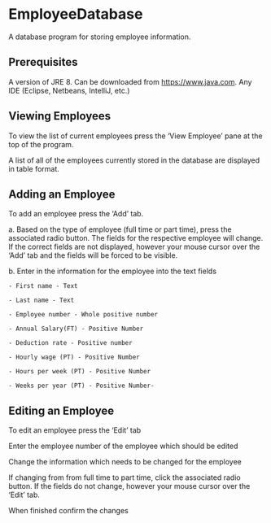 # EmployeeDatabase
A database program for storing employee information.

## Prerequisites
A version of JRE 8. Can be downloaded from https://www.java.com.
Any IDE (Eclipse, Netbeans, IntelliJ, etc.)

## Viewing Employees
To view the list of current employees press the ‘View Employee’ pane at the top of the program.

A list of all of the employees currently stored in the database are displayed in table format.

## Adding an Employee
To add an employee press the ‘Add’ tab.
  
  a. Based on the type of employee (full time or part time), press the associated radio button. The fields for the respective employee will   change. If the correct fields are not displayed, however your mouse cursor over the ‘Add’ tab and the fields will be forced to be           visible.
  
  b. Enter in the information for the employee into the text fields
  
    - First name - Text
    
    - Last name - Text
    
    - Employee number - Whole positive number
    
    - Annual Salary(FT) - Positive Number
    
    - Deduction rate - Positive number
    
    - Hourly wage (PT) - Positive Number
    
    - Hours per week (PT) - Positive Number
    
    - Weeks per year (PT) - Positive Number-
## Editing an Employee
To edit an employee press the ‘Edit’ tab

Enter the employee number of the employee which should be edited

Change the information which needs to be changed for the employee

If changing from from full time to part time, click the associated radio button. If the fields do not change, however your mouse cursor over the ‘Edit’ tab.

When finished confirm the changes



